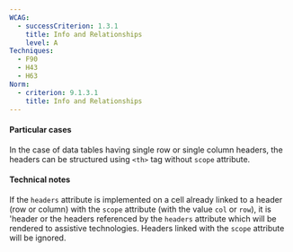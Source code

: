 ```yaml
---
WCAG:
  - successCriterion: 1.3.1
    title: Info and Relationships
    level: A
Techniques:
  - F90
  - H43
  - H63
Norm:
  - criterion: 9.1.3.1
    title: Info and Relationships
---
```


#### Particular cases

In the case of data tables having single row or single column headers, the headers can be structured using `<th>` tag without `scope` attribute.

#### Technical notes

If the `headers` attribute is implemented on a cell already linked to a header (row or column) with the `scope` attribute (with the value `col` or `row`), it is 'header or the headers referenced by the `headers` attribute which will be rendered to assistive technologies. Headers linked with the `scope` attribute will be ignored.
